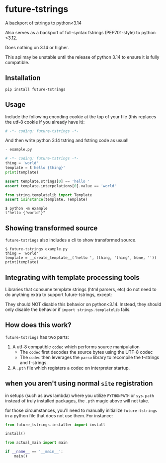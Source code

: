 
future-tstrings
===============

A backport of tstrings to python<3.14

Also serves as a backport of full-syntax fstrings (PEP701-style) to python <3.12.

Does nothing on 3.14 or higher.

This api may be unstable until the release of python 3.14 to ensure it is fully compatible.


## Installation

`pip install future-tstrings`


## Usage

Include the following encoding cookie at the top of your file (this replaces
the utf-8 cookie if you already have it):

```python
# -*- coding: future-tstrings -*-
```

And then write python 3.14 tstring and fstring code as usual!


```python
- example.py

# -*- coding: future-tstrings -*-
thing = 'world'
template = t'hello {thing}'
print(template)

assert template.strings[0] == 'hello '
assert template.interpolations[0].value == 'world'

from string.templatelib import Template
assert isinstance(template, Template)
```

```console
$ python -m example
t"hello {'world'}"
```

## Showing transformed source

`future-tstrings` also includes a cli to show transformed source.

```console
$ future-tstrings example.py
thing = 'world'
template = __create_template__('hello ', (thing, 'thing', None, ''))
print(template)
```

## Integrating with template processing tools

Libraries that consume template strings (html parsers, etc) do not need to do anything extra to support future-tstrings, except:

They should NOT disable this behavior on python<3.14. Instead, they should only disable the behavior if `import strings.templatelib` fails.

## How does this work?

`future-tstrings` has two parts:

1. A utf-8 compatible `codec` which performs source manipulation
    - The `codec` first decodes the source bytes using the UTF-8 codec
    - The `codec` then leverages the `parso` library to recompile the
      t-strings and f-strings.
2. A `.pth` file which registers a codec on interpreter startup.

## when you aren't using normal `site` registration

in setups (such as aws lambda) where you utilize `PYTHONPATH` or `sys.path`
instead of truly installed packages, the `.pth` magic above will not take.

for those circumstances, you'll need to manually initialize `future-tstrings`
in a python file that does not use them. For instance:

```python
from future_tstrings.installer import install

install()

from actual_main import main

if __name__ == '__main__':
    main()
```
